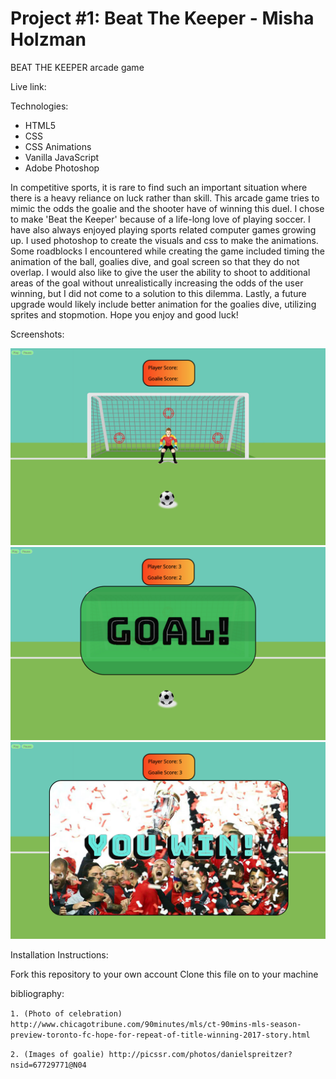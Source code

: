 # Project #1: Beat The Keeper - Misha Holzman

BEAT THE KEEPER
arcade game

Live link: 


Technologies:
<ul>
	<li>HTML5</li>
	<li>CSS</li>
	<li>CSS Animations</li>
	<li>Vanilla JavaScript</li>
	<li>Adobe Photoshop</li>
</ul>



In competitive sports, it is rare to find such an important situation where there is a heavy reliance on luck rather than skill. This arcade game tries to mimic the odds the goalie and the shooter have of winning this duel. I chose to make 'Beat the Keeper' because of a life-long love of playing soccer. I have also always enjoyed playing sports related computer games growing up. I used photoshop to create the visuals and css to make the animations. Some roadblocks I encountered while creating the game included timing the animation of the ball, goalies dive, and goal screen so that they do not overlap. I would also like to give the user the ability to shoot to additional areas of the goal without unrealistically increasing the odds of the user winning, but I did not come to a solution to this dilemma. Lastly, a future upgrade would likely include better animation for the goalies dive, utilizing sprites and stopmotion. Hope you enjoy and good luck!



Screenshots:

<img src="assets/ScreenShots/PlayScreen.png" alt="Play Screen"/>
<img src="assets/ScreenShots/GoalScreen.png" alt="Goal Screen"/>
<img src="assets/ScreenShots/WinScreen.png" alt="Win Screen"/>



Installation Instructions:

Fork this repository to your own account
Clone this file on to your machine





bibliography: 

`1. (Photo of celebration) http://www.chicagotribune.com/90minutes/mls/ct-90mins-mls-season-preview-toronto-fc-hope-for-repeat-of-title-winning-2017-story.html`

`2. (Images of goalie) http://picssr.com/photos/danielspreitzer?nsid=67729771@N04`





























